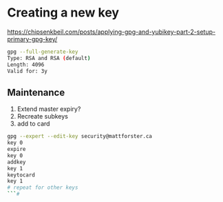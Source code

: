 # Creating a new key

https://chipsenkbeil.com/posts/applying-gpg-and-yubikey-part-2-setup-primary-gpg-key/

```bash
gpg --full-generate-key
Type: RSA and RSA (default)
Length: 4096
Valid for: 3y
```

## Maintenance

1. Extend master expiry?
2. Recreate subkeys
3. add to card

```bash
gpg --expert --edit-key security@mattforster.ca
key 0
expire
key 0
addkey
key 1
keytocard
key 1
# repeat for other keys
```#

